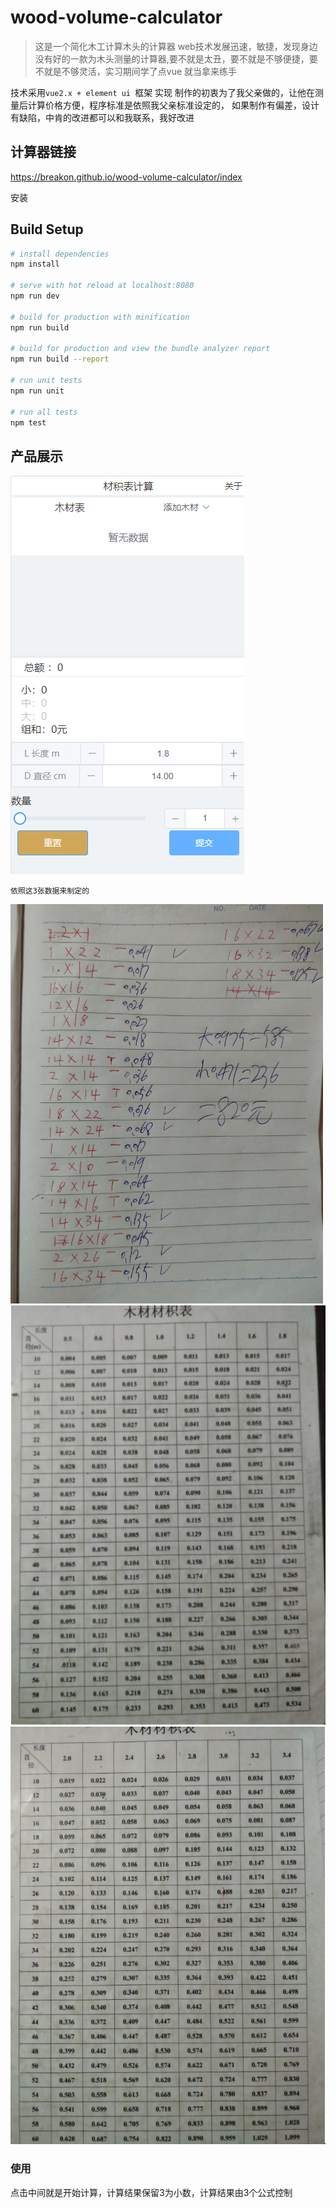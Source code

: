 # wood-volume-calculator
>这是一个简化木工计算木头的计算器
web技术发展迅速，敏捷，发现身边没有好的一款为木头测量的计算器,要不就是太丑，要不就是不够便捷，要不就是不够灵活，实习期间学了点vue
就当拿来练手

技术采用`vue2.x + element ui `框架 实现 
制作的初衷为了我父亲做的，让他在测量后计算价格方便，程序标准是依照我父亲标准设定的，
如果制作有偏差，设计有缺陷，中肯的改进都可以和我联系，我好改进

## 计算器链接
https://breakon.github.io/wood-volume-calculator/index

安装
## Build Setup

``` bash
# install dependencies
npm install

# serve with hot reload at localhost:8080
npm run dev

# build for production with minification
npm run build

# build for production and view the bundle analyzer report
npm run build --report

# run unit tests
npm run unit

# run all tests
npm test
``` 

## 产品展示

![截图](readme/img/projects_dome2.jpg)


`依照这3张数据来制定的`

![截图](readme/img/datamain.png)
![截图](readme/img/data1.png)
![截图](readme/img/data2.png)

### 使用

点击中间就是开始计算，计算结果保留3为小数，计算结果由3个公式控制 

